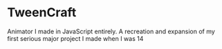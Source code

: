 # TweenCraft
Animator I made in JavaScript entirely. A recreation and expansion of my first serious major project I made when I was 14
